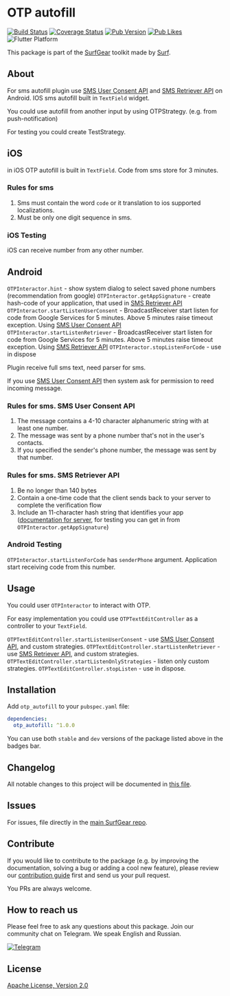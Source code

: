 # OTP autofill

[![Build Status](https://github.com/surfstudio/SurfGear/workflows/build/badge.svg)](https://github.com/surfstudio/SurfGear)
[![Coverage Status](https://codecov.io/gh/surfstudio/SurfGear/branch/dev/graph/badge.svg?flag=otp_autofill)](https://codecov.io/gh/surfstudio/SurfGear)
[![Pub Version](https://img.shields.io/pub/v/otp_autofill)](https://pub.dev/packages/otp_autofill)
[![Pub Likes](https://badgen.net/pub/likes/otp_autofill)](https://pub.dev/packages/otp_autofill)
![Flutter Platform](https://badgen.net/pub/flutter-platform/otp_autofill)

This package is part of the [SurfGear](https://github.com/surfstudio/SurfGear) toolkit made by [Surf](https://surf.ru).

## About

For sms autofill plugin use [SMS User Consent API](user_consent_link) and [SMS Retriever API](retriever_link) on Android. IOS sms autofill built in `TextField` widget.

You could use autofill from another input by using OTPStrategy. (e.g. from push-notification)

For testing you could create TestStrategy.

## iOS

in iOS OTP autofill is built in `TextField`.
Code from sms store for 3 minutes.

### Rules for sms

1. Sms must contain the word `code` or it translation to ios supported localizations.
1. Must be only one digit sequence in sms.

### iOS Testing

iOS can receive number from any other number.

## Android

`OTPInteractor.hint` - show system dialog to select saved phone numbers (recommendation from google)
`OTPInteractor.getAppSignature` - create hash-code of your application, that used in [SMS Retriever API](retriever_link)
`OTPInteractor.startListenUserConsent` - BroadcastReceiver start listen for code from Google Services for 5 minutes. Above 5 minutes raise timeout exception. Using [SMS User Consent API](user_consent_link)
`OTPInteractor.startListenRetriever` - BroadcastReceiver start listen for code from Google Services for 5 minutes. Above 5 minutes raise timeout exception. Using [SMS Retriever API](retriever_link)
`OTPInteractor.stopListenForCode` - use in dispose

Plugin receive full sms text, need parser for sms.

If you use [SMS User Consent API](user_consent_link) then system ask for permission to reed incoming message.

### Rules for sms. SMS User Consent API

1. The message contains a 4-10 character alphanumeric string with at least one number.
2. The message was sent by a phone number that's not in the user's contacts.
3. If you specified the sender's phone number, the message was sent by that number.

### Rules for sms. SMS Retriever API

1. Be no longer than 140 bytes
1. Contain a one-time code that the client sends back to your server to complete the verification flow
1. Include an 11-character hash string that identifies your app ([documentation for server](https://developers.google.com/identity/sms-retriever/verify#computing_your_apps_hash_string), for testing you can get in from `OTPInteractor.getAppSignature`)

### Android Testing

`OTPInteractor.startListenForCode` has `senderPhone` argument. Application start receiving code from this number.

[user_consent_link]:https://developers.google.com/identity/sms-retriever/user-consent/overview
[retriever_link]:https://developers.google.com/identity/sms-retriever/overview

## Usage

You could user `OTPInteractor` to interact with OTP.

For easy implementation you could use `OTPTextEditController` as a controller to your `TextField`.

`OTPTextEditController.startListenUserConsent` - use [SMS User Consent API](user_consent_link), and custom strategies.
`OTPTextEditController.startListenRetriever` - use [SMS Retriever API](retriever_link), and custom strategies.
`OTPTextEditController.startListenOnlyStrategies` - listen only custom strategies.
`OTPTextEditController.stopListen` - use in dispose.

## Installation

Add `otp_autofill` to your `pubspec.yaml` file:

```yaml
dependencies:
  otp_autofill: ^1.0.0
```

You can use both `stable` and `dev` versions of the package listed above in the badges bar.

## Changelog

All notable changes to this project will be documented in [this file](./CHANGELOG.md).

## Issues

For issues, file directly in the [main SurfGear repo](https://github.com/surfstudio/SurfGear).

## Contribute

If you would like to contribute to the package (e.g. by improving the documentation, solving a bug or adding a cool new feature), please review our [contribution guide](../../CONTRIBUTING.md) first and send us your pull request.

You PRs are always welcome.

## How to reach us

Please feel free to ask any questions about this package. Join our community chat on Telegram. We speak English and Russian.

[![Telegram](https://img.shields.io/badge/chat-on%20Telegram-blue.svg)](https://t.me/SurfGear)

## License

[Apache License, Version 2.0](https://www.apache.org/licenses/LICENSE-2.0)

